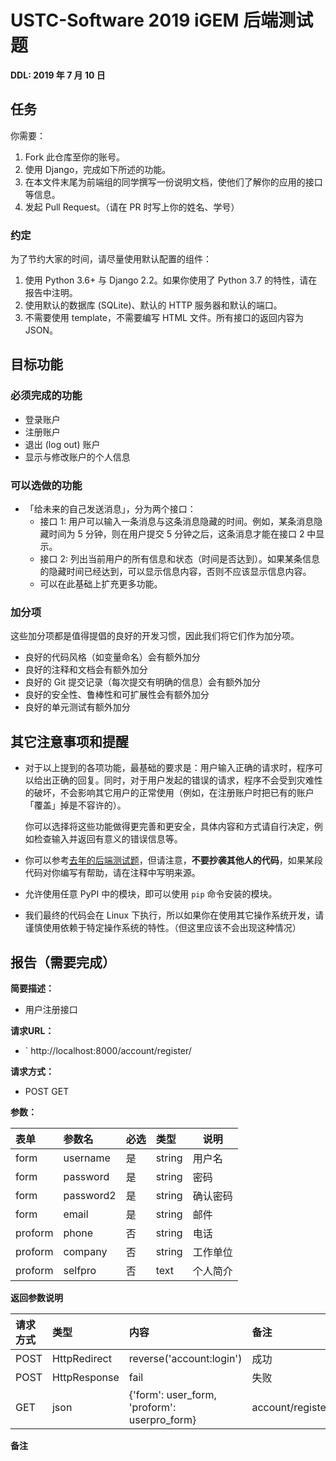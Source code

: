 # USTC-Software 2019 iGEM 后端测试题

**DDL: 2019 年 7 月 10 日**

## 任务

你需要：

1. Fork 此仓库至你的账号。
2. 使用 Django，完成如下所述的功能。
3. 在本文件末尾为前端组的同学撰写一份说明文档，使他们了解你的应用的接口等信息。
4. 发起 Pull Request。（请在 PR 时写上你的姓名、学号）

### 约定

为了节约大家的时间，请尽量使用默认配置的组件：

1. 使用 Python 3.6+ 与 Django 2.2。如果你使用了 Python 3.7 的特性，请在报告中注明。
2. 使用默认的数据库 (SQLite)、默认的 HTTP 服务器和默认的端口。
3. 不需要使用 template，不需要编写 HTML 文件。所有接口的返回内容为 JSON。

## 目标功能

### 必须完成的功能

- 登录账户
- 注册账户
- 退出 (log out) 账户
- 显示与修改账户的个人信息

### 可以选做的功能

- 「给未来的自己发送消息」，分为两个接口：
  - 接口 1: 用户可以输入一条消息与这条消息隐藏的时间。例如，某条消息隐藏时间为 5 分钟，则在用户提交 5 分钟之后，这条消息才能在接口 2 中显示。
  - 接口 2: 列出当前用户的所有信息和状态（时间是否达到）。如果某条信息的隐藏时间已经达到，可以显示信息内容，否则不应该显示信息内容。
  - 可以在此基础上扩充更多功能。

### 加分项

这些加分项都是值得提倡的良好的开发习惯，因此我们将它们作为加分项。

- 良好的代码风格（如变量命名）会有额外加分
- 良好的注释和文档会有额外加分
- 良好的 Git 提交记录（每次提交有明确的信息）会有额外加分
- 良好的安全性、鲁棒性和可扩展性会有额外加分
- 良好的单元测试有额外加分

## 其它注意事项和提醒

- 对于以上提到的各项功能，最基础的要求是：用户输入正确的请求时，程序可以给出正确的回复。同时，对于用户发起的错误的请求，程序不会受到灾难性的破坏，不会影响其它用户的正常使用（例如，在注册账户时把已有的账户「覆盖」掉是不容许的）。

  你可以选择将这些功能做得更完善和更安全，具体内容和方式请自行决定，例如检查输入并返回有意义的错误信息等。
  
- 你可以参考[去年的后端测试题](https://github.com/volltin/USTC-Software-2018-BE-Test)，但请注意，**不要抄袭其他人的代码**，如果某段代码对你编写有帮助，请在注释中写明来源。

- 允许使用任意 PyPI 中的模块，即可以使用 `pip` 命令安装的模块。

- 我们最终的代码会在 Linux 下执行，所以如果你在使用其它操作系统开发，请谨慎使用依赖于特定操作系统的特性。（但这里应该不会出现这种情况）

## 报告（需要完成）


    
**简要描述：** 

- 用户注册接口

**请求URL：** 
- ` http://localhost:8000/account/register/
  
**请求方式：**
- POST  GET

**参数：** 

|表单|参数名|必选|类型|说明|
|:--|:----    |:---|:----- |-----   |
|form|username |是  |string |用户名   |
|form|password |是  |string | 密码    |
|form|password2     |是  |string | 确认密码    |
|form|email|是|string|邮件|
|proform|phone|否|string|电话|
|proform|company|否|string|工作单位|
|proform|selfpro|否|text|个人简介|

 **返回参数说明** 

|请求方式|类型|内容|备注|
|:-----  |:-----|:-----|:--                           |
|POST|HttpRedirect   |reverse('account:login')  |成功|
|POST|HttpResponse|fail|失败|
|GET|json|{'form': user_form, 'proform': userpro_form}|account/register.html|
 **备注** 
